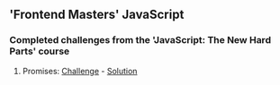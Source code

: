 ## 'Frontend Masters' JavaScript

### Completed challenges from the 'JavaScript: The New Hard Parts' course
1. Promises: [Challenge](http://csbin.io/promises) - [Solution](Promises.js)
